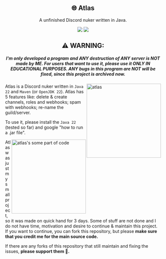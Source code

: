 <h2 align="center">🌐 Atlas</h2>
<p align="center">A unfinished Discord nuker written in Java.</p>

<p align="center">
  <a><img src="https://img.shields.io/badge/written%20in-OpenJDK%2022-orange?style=for-the-badge&logo=openjdk"</img></a>
  <a><img src="https://img.shields.io/github/license/techplayz32/atlas?style=for-the-badge"></img></a>
</p>

<h2 align="center">⚠️ WARNING:</h2>
<h5 align="center">I'm only developed a program and ANY destruction of ANY server is NOT made by ME. For users that want to use it, please use it ONLY IN EDUCATIONAL PURPOSES. ANY bugs in this program are NOT will be fixed, since this project is archived now.</h5>

<img src="https://github.com/user-attachments/assets/cda14c10-7aa2-4446-b637-dd2037d6be67" alt="atlas" align="right" height="240px">

Atlas is a Discord nuker written in `Java 22` and `Maven` (or `OpenJDK 22`). Atlas has 5 features like: delete & create channels, roles and webhooks; spam with webhooks; re-name the guild/server.

To use it, please install the `Java 22` (tested so far) and google "how to run a .jar file".

<img src="https://github.com/user-attachments/assets/238f66db-fbb7-457e-8ced-a310a31687cb" alt="atlas's some part of code" align="right" height="240px">

Atlas was just my small project, so it was made on quick hand for 3 days. Some of stuff are not done and I do not have time, motivation and desire to continue & maintain this project. If you want to continue, you can fork this repository, but please **make sure that you credit me for the main source code.**

If there are any forks of this repository that still maintain and fixing the issues, **please support them 🙏.**
